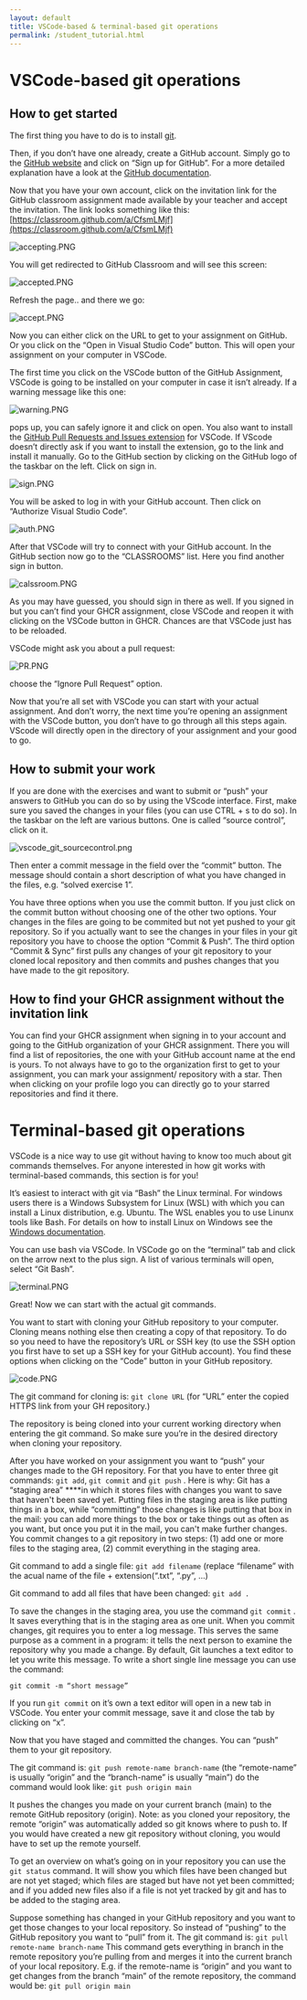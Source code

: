 ```yaml
---
layout: default
title: VSCode-based & terminal-based git operations
permalink: /student_tutorial.html
---
```


# VSCode-based git operations

## How to get started

The first thing you have to do is to install [git](https://git-scm.com/download). 

Then, if you don’t have one already, create a GitHub account. Simply go to the [GitHub website](https://github.com/) and click on “Sign up for GitHub”. For a more detailed explanation have a look at the [GitHub documentation](https://docs.github.com/en/get-started/signing-up-for-github/signing-up-for-a-new-github-account). 

Now that you have your own account, click on the invitation link for the GitHub classroom assignment made available by your teacher and accept the invitation. The link looks something like this: [https://classroom.github.com/a/CfsmLMjf](https://classroom.github.com/a/CfsmLMjf)

![accepting.PNG](https://s3-us-west-2.amazonaws.com/secure.notion-static.com/b54de35d-e2d5-438c-ab63-467380ed0aa7/accepting.png)

You will get redirected to GitHub Classroom and will see this screen:

![accepted.PNG](https://s3-us-west-2.amazonaws.com/secure.notion-static.com/6d776b00-c999-459f-b489-0e16f34a171f/accepted.png)

Refresh the page.. and there we go:

![accept.PNG](https://s3-us-west-2.amazonaws.com/secure.notion-static.com/e2ace1f2-1874-4009-b99b-299a3802421a/accept.png)

Now you can either click on the URL to get to your assignment on GitHub. Or you click on the “Open in Visual Studio Code” button. This will open your assignment on your computer in VSCode.  

The first time you click on the VSCode button of the GitHub Assignment, VSCode is going to be installed on your computer in case it isn’t already. If a warning message like this one:

![warning.PNG](https://s3-us-west-2.amazonaws.com/secure.notion-static.com/9d730f7e-b895-4dfd-9d7b-799085b1d528/warning.png)

pops up, you can safely ignore it and click on open. You also want to install the [GitHub Pull Requests and Issues extension](https://marketplace.visualstudio.com/items?itemName=GitHub.vscode-pull-request-github) for VSCode. If VScode doesn’t directly ask if you want to install the extension, go to the link and install it manually. Go to the GitHub section by clicking on the GitHub logo of the taskbar on the left. Click on sign in. 

![sign.PNG](https://s3-us-west-2.amazonaws.com/secure.notion-static.com/88a7c282-32d3-437d-9328-88030e397cad/sign.png)

You will be asked to log in with your GitHub account. Then click on “Authorize Visual Studio Code”. 

![auth.PNG](https://s3-us-west-2.amazonaws.com/secure.notion-static.com/55514b3f-e71d-465a-9a78-4092ba89ec68/auth.png)

After that VSCode will try to connect with your GitHub account. In the GitHub section now go to the “CLASSROOMS” list. Here you find another sign in button.

![calssroom.PNG](https://s3-us-west-2.amazonaws.com/secure.notion-static.com/03387606-f267-4043-8fa7-8b52c49570bc/calssroom.png)

As you may have guessed, you should sign in there as well. If you signed in but you can’t find your GHCR assignment, close VSCode and reopen it with clicking on the VSCode button in GHCR. Chances are that VSCode just has to be reloaded. 

VSCode might ask you about a pull request:

![PR.PNG](https://s3-us-west-2.amazonaws.com/secure.notion-static.com/caaca077-c258-4906-9620-23be980b8ba4/PR.png)

choose the “Ignore Pull Request” option.

Now that you’re all set with VSCode you can start with your actual assignment. And don’t worry, the next time you’re opening an assignment with the VSCode button, you don’t have to go through all this steps again. VScode will directly open in the directory of your assignment and your good to go.

## How to submit your work

If you are done with the exercises and want to submit or “push” your answers to GitHub you can do so by using the VScode interface. First, make sure you saved the changes in your files (you can use CTRL + s to do so). In the taskbar on the left are various buttons. One is called “source control”, click on it. 

![vscode_git_sourcecontrol.png](https://s3-us-west-2.amazonaws.com/secure.notion-static.com/b5088d73-f4c1-40e4-b477-58a2fa40d568/vscode_git_sourcecontrol.png)

Then enter a commit message in the field over the “commit” button. The message should contain a short description of what you have changed in the files, e.g. “solved exercise 1”.

You have three options when you use the commit button. If you just click on the commit button without choosing one of the other two options. Your changes in the files are going to be commited but not yet pushed to your git repository. So if you actually want to see the changes in your files in your git repository you have to choose the option “Commit & Push”. The third option “Commit & Sync” first pulls any changes of your git repository to your cloned local repository and then commits and pushes changes that you have made to the git repository.

## How to find your GHCR assignment without the invitation link

You can find your GHCR assignment when signing in to your account and going to the GitHub organization of your GHCR assignment. There you will find a list of repositories, the one with your GitHub account name at the end is yours. To not always have to go to the organization first to get to your assignment, you can mark your assignment/ repository with a star. Then when clicking on your profile logo you can directly go to your starred repositories and find it there.

# Terminal-based git operations

VSCode is a nice way to use git without having to know too much about git commands themselves. For anyone interested in how git works with terminal-based commands, this section is for you!

It’s easiest to interact with git via “Bash” the Linux terminal. For windows users there is a Windows Subsystem for Linux (WSL) with which you can install a Linux distribution, e.g. Ubuntu. The WSL enables you to use Linunx tools like Bash. For details on how to install Linux on Windows see the [Windows documentation](https://docs.microsoft.com/en-us/windows/wsl/install).

You can use bash via VSCode. In VSCode go on the “terminal” tab and click on the arrow next to the plus sign. A list of various terminals will open, select “Git Bash”.

![terminal.PNG](https://s3-us-west-2.amazonaws.com/secure.notion-static.com/7d1fb4f7-51ff-4899-ac30-920ce8515e5b/terminal.png)

Great! Now we can start with the actual git commands.

You want to start with cloning your GitHub repository to your computer. Cloning means nothing else then creating a copy of that repository. To do so you need to have the repository’s URL or SSH key (to use the SSH option you first have to set up a SSH key for your GitHub account). You find these options when clicking on the “Code” button in your GitHub repository. 

![code.PNG](https://s3-us-west-2.amazonaws.com/secure.notion-static.com/6411c560-a8b4-4060-9395-ebdbd7817ad0/code.png)

The git command for cloning is: `git clone URL` (for “URL” enter the copied HTTPS link from your GH repository.)

The repository is being cloned into your current working directory when entering the git command. So make sure you’re in the desired directory when cloning your repository.

After you have worked on your assignment you want to “push” your changes made to the GH repository. For that you have to enter three git commands: `git add`, `git commit` and `git push` . Here is why: Git has a “staging area” ****in which it stores files with changes you want to save that haven't been saved yet. Putting files in the staging area is like putting things in a box, while “committing” those changes is like putting that box in the mail: you can add more things to the box or take things out as often as you want, but once you put it in the mail, you can't make further changes. You commit changes to a git repository in two steps: (1) add one or more files to the staging area, (2) commit everything in the staging area.

Git command to add a single file: `git add filename` (replace “filename” with the acual name of the file + extension(“.txt”, “.py”, …)

Git command to add all files that have been changed: `git add .` 

To save the changes in the staging area, you use the command `git commit` . It saves everything that is in the staging area as one unit. When you commit changes, git requires you to enter a log message. This serves the same purpose as a comment in a program: it tells the next person to examine the repository why you made a change. By default, Git launches a text editor to let you write this message. To write a short single line message you can use the command:

`git commit -m “short message”` 

If you run `git commit` on it’s own a text editor will open in a new tab in VSCode. You enter your commit message, save it and close the tab by clicking on “x”.

Now that you have staged and committed the changes. You can “push” them to your git repository. 

The git command is: `git push remote-name branch-name` (the “remote-name” is usually “origin” and the “branch-name” is usually “main”) do the command would look like: `git push origin main`

It pushes the changes you made on your current branch (main) to the remote GitHub repository (origin). Note: as you cloned your repository, the remote “origin” was automatically added so git knows where to push to. If you would have created a new git repository without cloning, you would have to set up the remote yourself.

To get an overview on what’s going on in your repository you can use the `git status` command. It will show you which files have been changed but are not yet staged; which files are staged but have not yet been committed; and if you added new files also if a file is not yet tracked by git and has to be added to the staging area.

Suppose something has changed in your GitHub repository and you want to get those changes to your local repository. So instead of “pushing” to the GitHub repository you want to “pull” from it. The git command is: `git pull remote-name branch-name` This command gets everything in branch in the remote repository you’re pulling from and merges it into the current branch of your local repository. E.g. if the remote-name is “origin” and you want to get changes from the branch “main” of the remote repository, the command would be: `git pull origin main`